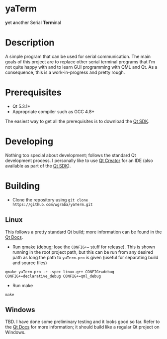 yaTerm
======

**y**et **a**nother Serial **Term**inal

Description
===========

A simple program that can be used for serial communication. The main goals of this 
project are to replace other serial terminal programs that I'm not quite happy 
with and to learn GUI programming with QML and Qt. As a consequence, this
is a work-in-progress and pretty rough.

Prerequisites
=============

* Qt 5.3.1+
* Appropriate compiler such as GCC 4.8+

The easiest way to get all the prerequisites is to download the [Qt SDK](http://qt-project.org/downloads).

Developing
==========

Nothing too special about development; follows the standard Qt development process. I personally like to use [Qt Creator](http://qt-project.org/wiki/Category:Tools::QtCreator) for an IDE (also available as part of the [Qt SDK](http://qt-project.org/downloads)).

Building
========

* Clone the repository using `git clone https://github.com/wgraba/yaTerm.git`

Linux
-----

This follows a pretty standard Qt build; more information can be found in the [Qt Docs](http://qt-project.org/doc/).

* Run qmake (debug; lose the `CONFIG+=` stuff for release). This is shown running in the root project path, but this can be run from any desired path as long the path to `yaTerm.pro` is given (useful for separating build and source files)

```
qmake yaTerm.pro -r -spec linux-g++ CONFIG+=debug CONFIG+=declarative_debug CONFIG+=qml_debug
```

* Run make

```
make
```

Windows
-------

TBD. I have done some preliminary testing and it looks good so far. Refer to the [Qt Docs](http://qt-project.org/doc/) for more information; it should build like a regular Qt project on Windows.

